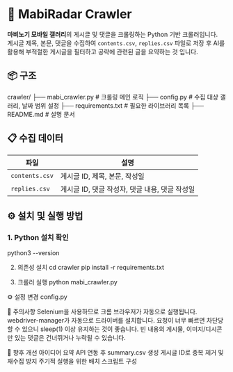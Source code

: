 # 📡 MabiRadar Crawler

 **마비노기 모바일 갤러리**의 게시글 및 댓글을 크롤링하는 Python 기반 크롤러입니다.  
게시글 제목, 본문, 댓글을 수집하여 `contents.csv`, `replies.csv` 파일로 저장 후 AI를 활용해 부적절한 게시글을 필터하고 공략에 관련된 글을 요약하는 것 입니다.


## 📦 구조

crawler/
├── mabi_crawler.py # 크롤링 메인 로직
├── config.py # 수집 대상 갤러리, 날짜 범위 설정
├── requirements.txt # 필요한 라이브러리 목록
├── README.md # 설명 문서


## 📋 수집 데이터

| 파일 | 설명 |
|------|------|
| `contents.csv` | 게시글 ID, 제목, 본문, 작성일 |
| `replies.csv`  | 게시글 ID, 댓글 작성자, 댓글 내용, 댓글 작성일 |


## ⚙️ 설치 및 실행 방법

### 1. Python 설치 확인
python3 --version

2. 의존성 설치
cd crawler
pip install -r requirements.txt

3. 크롤러 실행
python mabi_crawler.py

⚙️ 설정 변경
config.py

🧪 주의사항
Selenium을 사용하므로 크롬 브라우저가 자동으로 실행됩니다.
webdriver-manager가 자동으로 드라이버를 설치합니다.
요청이 너무 빠르면 차단당할 수 있으니 sleep(1) 이상 유지하는 것이 좋습니다.
빈 내용의 게시물, 이미지/디시콘만 있는 댓글은 건너뛰거나 누락될 수 있습니다.

📝 향후 개선 아이디어
요약 API 연동 후 summary.csv 생성
게시글 ID로 중복 제거 및 재수집 방지
주기적 실행을 위한 배치 스크립트 구성
